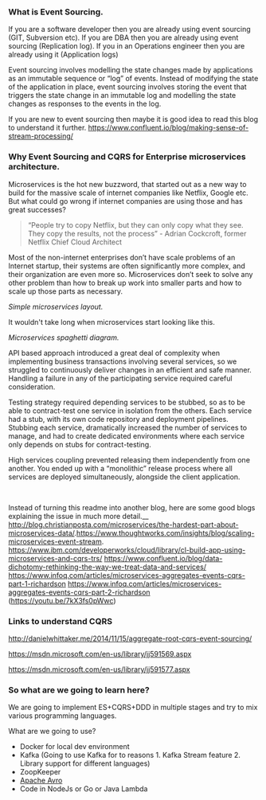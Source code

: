 ### What is Event Sourcing.
If you are a software developer then you are already using event sourcing (GIT, Subversion etc).  If you are DBA then you are already using event sourcing (Replication log). If you in an Operations engineer then you are already using it (Application logs)

Event sourcing involves modelling the state changes made by applications as an immutable sequence or “log” of events. Instead of modifying the state of the application in place, event sourcing involves storing the event that triggers the state change in an immutable log and modelling the state changes as responses to the events in the log.

If you are new to event sourcing then maybe it is good idea to read this blog to understand it further. https://www.confluent.io/blog/making-sense-of-stream-processing/


### Why Event Sourcing and CQRS for Enterprise microservices architecture.

Microservices is the hot new buzzword, that started out as a new way to build for the massive scale of internet companies like Netflix, Google etc. But what could go wrong if internet companies are using those and has great successes? 

>“People try to copy Netflix, but they can only copy what they see. They copy the results, not the process” - Adrian Cockcroft, former Netflix Chief Cloud Architect

Most of the non-internet enterprises don’t have scale problems of an Internet startup, their systems are often significantly more complex, and their organization are even more so. Microservices don’t seek to solve any other problem than how to break up work into smaller parts and how to scale up those parts as necessary.  



*Simple microservices layout.* 
 

It wouldn't take long when microservices start looking like this. 


*Microservices spaghetti diagram.*

API based approach introduced a great deal of complexity when implementing business transactions involving several services, so we struggled to continuously deliver changes in an efficient and safe manner. Handling a failure in any of the participating service required careful consideration.

Testing strategy required depending services to be stubbed, so as to be able to contract-test one service in isolation from the others. Each service had a stub, with its own code repository and deployment pipelines. Stubbing each service, dramatically increased the number of services to manage, and had to create dedicated environments where each service only depends on stubs for contract-testing.

High services coupling prevented releasing them independently from one another. You ended up with a “monolithic” release process where all services are deployed simultaneously, alongside the client application.


​


Instead of turning this readme into another blog, here are some good blogs explaining the issue in much more detail.__
http://blog.christianposta.com/microservices/the-hardest-part-about-microservices-data/. ​
https://www.thoughtworks.com/insights/blog/scaling-microservices-event-stream. 
https://www.ibm.com/developerworks/cloud/library/cl-build-app-using-microservices-and-cqrs-trs/
https://www.confluent.io/blog/data-dichotomy-rethinking-the-way-we-treat-data-and-services/
https://www.infoq.com/articles/microservices-aggregates-events-cqrs-part-1-richardson
https://www.infoq.com/articles/microservices-aggregates-events-cqrs-part-2-richardson
(https://youtu.be/7kX3fs0pWwc)


### Links to understand CQRS
http://danielwhittaker.me/2014/11/15/aggregate-root-cqrs-event-sourcing/

https://msdn.microsoft.com/en-us/library/jj591569.aspx

https://msdn.microsoft.com/en-us/library/jj591577.aspx



### So what are we going to learn here? 

We are going to implement ES+CQRS+DDD in multiple stages and try to mix various programming languages.


What are we going to use? 
* Docker for local dev environment
* Kafka (Going to use Kafka for to reasons 1. Kafka Stream feature 2. Library support for different languages)
* ZoopKeeper 
* [Apache Avro](https://github.com/confluentinc/schema-registry)
* Code in NodeJs or Go or Java Lambda




